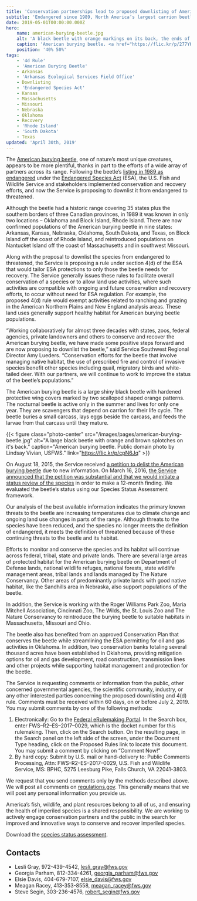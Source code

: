 ```yaml
---
title: 'Conservation partnerships lead to proposed downlisting of American burying beetle'
subtitle: 'Endangered since 1989, North America’s largest carrion beetle appears to be staging a comeback'
date: 2019-05-01T00:00:00.000Z
hero:
    name: american-burying-beetle.jpg
    alt: 'A black beetle with orange markings on its back, the ends of its antenae and its fore legs'
    caption: 'American burying beetle. <a href="https://flic.kr/p/277YK87">Photo</a> by <a href="https://www.flickr.com/photos/wcdumonts/">Mark Dumont</a>, <a href="https://creativecommons.org/licenses/by-nc/2.0/">CC BY-NC 2.0</a>.'
    position: '40% 50%'
tags:
    - '4d Rule'
    - 'American Burying Beetle'
    - Arkansas
    - 'Arkansas Ecological Services Field Office'
    - Downlisting
    - 'Endangered Species Act'
    - Kansas
    - Massachusetts
    - Missouri
    - Nebraska
    - Oklahoma
    - Recovery
    - 'Rhode Island'
    - 'South Dakota'
    - Texas
updated: 'April 30th, 2019'
---
```


The [American burying beetle](https://ecos.fws.gov/ecp0/profile/speciesProfile?spcode=I028), one of nature’s most unique creatures, appears to be more plentiful, thanks in part to the efforts of a wide array of partners across its range. Following the beetle’s [listing in 1989 as endangered](https://ecos.fws.gov/docs/federal_register/fr1559.pdf) under the [Endangered Species Act](/endangered-species-act/) (ESA), the U.S. Fish and Wildlife Service and stakeholders implemented conservation and recovery efforts, and now the Service is proposing to downlist it from endangered to threatened.

Although the beetle had a historic range covering 35 states plus the southern borders of three Canadian provinces, in 1989 it was known in only two locations – Oklahoma and Block Island, Rhode Island. There are now confirmed populations of the American burying beetle in nine states: Arkansas, Kansas, Nebraska, Oklahoma, South Dakota, and Texas, on Block Island off the coast of Rhode Island, and reintroduced populations on Nantucket Island off the coast of Massachusetts and in southwest Missouri.

Along with the proposal to downlist the species from endangered to threatened, the Service is proposing a rule under section 4(d) of the ESA that would tailor ESA protections to only those the beetle needs for recovery. The Service generally issues these rules to facilitate overall conservation of a species or to allow land use activities, where such activities are compatible with ongoing and future conservation and recovery efforts, to occur without need for ESA regulation. For example, the proposed 4(d) rule would exempt activities related to ranching and grazing in the American Northern Plains and New England analysis areas. These land uses generally support healthy habitat for American burying beetle populations.

“Working collaboratively for almost three decades with states, zoos, federal agencies, private landowners and others to conserve and recover the American burying beetle, we have made some positive steps forward and are now proposing to downlist the beetle,” said Service Southwest Regional Director Amy Lueders. “Conservation efforts for the beetle that involve managing native habitat, the use of prescribed fire and control of invasive species benefit other species including quail, migratory birds and white-tailed deer. With our partners, we will continue to work to improve the status of the beetle’s populations.”

The American burying beetle is a large shiny black beetle with hardened protective wing covers marked by two scalloped shaped orange patterns. The nocturnal beetle is active only in the summer and lives for only one year. They are scavengers that depend on carrion for their life cycle. The beetle buries a small carcass, lays eggs beside the carcass, and feeds the larvae from that carcass until they mature.

{{< figure class="photo-center" src="/images/pages/american-burying-beetle.jpg" alt="A large black beetle with orange and brown splotches on it's back." caption="American burying beetle. Public domain photo by Lindsay Vivian, USFWS." link="https://flic.kr/p/cpN6Jq" >}}

On August 18, 2015, the Service received [a petition to delist the American burying beetle](https://ecos.fws.gov/docs/petitions/92220/677.pdf) due to new information. On March 16, 2016, [the Service announced that the petition was substantial and that we would initiate a status review of the species](https://www.fws.gov/news/ShowNews.cfm?ref=service-announces-initial-findings-on-29-endangered-species-act-petitions-&_ID=35506) in order to make a 12-month finding. We evaluated the beetle’s status using our Species Status Assessment framework.

Our analysis of the best available information indicates the primary known threats to the beetle are increasing temperatures due to climate change and ongoing land use changes in parts of the range. Although threats to the species have been reduced, and the species no longer meets the definition of endangered, it meets the definition of threatened because of these continuing threats to the beetle and its habitat.

Efforts to monitor and conserve the species and its habitat will continue across federal, tribal, state and private lands. There are several large areas of protected habitat for the American burying beetle on Department of Defense lands, national wildlife refuges, national forests, state wildlife management areas, tribal lands and lands managed by The Nature Conservancy. Other areas of predominantly private lands with good native habitat, like the Sandhills area in Nebraska, also support populations of the beetle.

In addition, the Service is working with the Roger Williams Park Zoo, Maria Mitchell Association, Cincinnati Zoo, The Wilds, the St. Louis Zoo and The Nature Conservancy to reintroduce the burying beetle to suitable habitats in Massachusetts, Missouri and Ohio.

The beetle also has benefited from an approved Conservation Plan that conserves the beetle while streamlining the ESA permitting for oil and gas activities in Oklahoma. In addition, two conservation banks totaling several thousand acres have been established in Oklahoma, providing mitigation options for oil and gas development, road construction, transmission lines and other projects while supporting habitat management and protection for the beetle.

The Service is requesting comments or information from the public, other concerned governmental agencies, the scientific community, industry, or any other interested parties concerning the proposed downlisting and 4(d) rule. Comments must be received within 60 days, on or before July 2, 2019. You may submit comments by one of the following methods:

1. Electronically:  Go to the [Federal eRulemaking Portal](https://www.regulations.gov).  In the Search box, enter FWS–R2–ES–2017–0029, which is the docket number for this rulemaking. Then, click on the Search button.  On the resulting page, in the Search panel on the left side of the screen, under the Document Type heading, click on the Proposed Rules link to locate this document.  You may submit a comment by clicking on “Comment Now!” 
2. By hard copy:  Submit by U.S. mail or hand-delivery to:  Public Comments Processing, Attn: FWS–R2–ES–2017–0029, U.S. Fish and Wildlife Service, MS: BPHC, 5275 Leesburg Pike, Falls Church, VA 22041-3803.

We request that you send comments only by the methods described above.  We will post all comments on [regulations.gov](https://www.regulations.gov).  This generally means that we will post any personal information you provide us.

America’s fish, wildlife, and plant resources belong to all of us, and ensuring the health of imperiled species is a shared responsibility. We are working to actively engage conservation partners and the public in the search for improved and innovative ways to conserve and recover imperiled species.

Download the [species status assessment](https://ecos.fws.gov/ServCat/Reference/Profile/110983).

## Contacts

- Lesli Gray, 972-439-4542, [lesli_gray@fws.gov](mailto:lesli_gray@fws.gov)
- Georgia Parham, 812-334-4261, [georgia_parham@fws.gov](mailto:georgia_parham@fws.gov)
- Elsie Davis, 404-679-7107, [elsie_davis@fws.gov](mailto:elsie_davis@fws.gov)
- Meagan Racey, 413-353-8558, [meagan_racey@fws.gov](mailto:meagan_racey@fws.gov)
- Steve Segin, 303-236-4576, [robert_segin@fws.gov](mailto:robert_segin@fws.gov)
